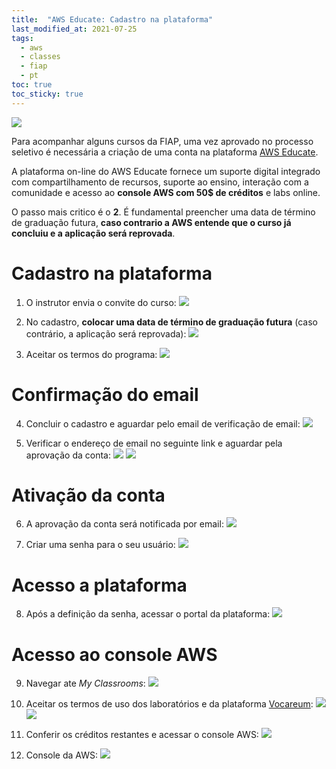 ```yaml
---
title:  "AWS Educate: Cadastro na plataforma"
last_modified_at: 2021-07-25
tags:
  - aws
  - classes
  - fiap
  - pt
toc: true
toc_sticky: true
---
```


[![](/assets/images/posts/2019-04-30-aws-educate/0.png)](https://aws.amazon.com/pt/education/awseducate/)

Para acompanhar alguns cursos da FIAP, uma vez aprovado no processo seletivo é necessária a criação de uma conta na plataforma [AWS Educate](/aws-educate).

A plataforma on-line do AWS Educate fornece um suporte digital integrado com compartilhamento de recursos, suporte ao ensino, interação com a comunidade e acesso ao **console AWS com 50$ de créditos** e labs online.

O passo mais critico é o **2**. É fundamental preencher uma data de término de graduação futura, **caso contrario a AWS entende que o curso já concluiu e a aplicação será reprovada**.


# Cadastro na plataforma

1. O instrutor envia o convite do curso:
![](/assets/images/posts/2021-07-25-aws-educate-login/01.png)

2. No cadastro, **colocar uma data de término de graduação futura** (caso contrário, a aplicação será reprovada):
![](/assets/images/posts/2021-07-25-aws-educate-login/02.png)

3. Aceitar os termos do programa:
![](/assets/images/posts/2021-07-25-aws-educate-login/03.png)

# Confirmação do email

4. Concluir o cadastro e aguardar pelo email de verificação de email:
![](/assets/images/posts/2021-07-25-aws-educate-login/04.png)

5. Verificar o endereço de email no seguinte link e aguardar pela aprovação da conta:
![](/assets/images/posts/2021-07-25-aws-educate-login/05.png)
![](/assets/images/posts/2021-07-25-aws-educate-login/06.png)

# Ativação da conta

6. A aprovação da conta será notificada por email:
![](/assets/images/posts/2021-07-25-aws-educate-login/07.png)

7. Criar uma senha para o seu usuário:
![](/assets/images/posts/2021-07-25-aws-educate-login/08.png)

# Acesso a plataforma

8. Após a definição da senha, acessar o portal da plataforma:
![](/assets/images/posts/2021-07-25-aws-educate-login/09.png)

# Acesso ao console AWS

9. Navegar ate *My Classrooms*:
![](/assets/images/posts/2021-07-25-aws-educate-login/10.png)

10. Aceitar os termos de uso dos laboratórios e da plataforma [Vocareum](https://www.vocareum.com/):
![](/assets/images/posts/2021-07-25-aws-educate-login/11.png)
![](/assets/images/posts/2021-07-25-aws-educate-login/12.png)

11. Conferir os créditos restantes e acessar o console AWS:
![](/assets/images/posts/2021-07-25-aws-educate-login/13.png)

12. Console da AWS:
![](/assets/images/posts/2021-07-25-aws-educate-login/14.png)

